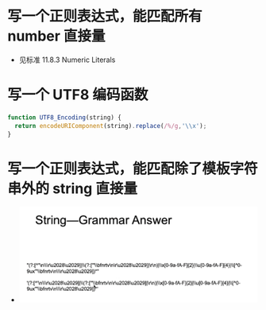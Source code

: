 # 写一个正则表达式，能匹配所有 number 直接量
- 见标准 11.8.3 Numeric Literals

# 写一个 UTF8 编码函数

```js
function UTF8_Encoding(string) {
  return encodeURIComponent(string).replace(/%/g,'\\x');
}
```

# 写一个正则表达式，能匹配除了模板字符串外的 string 直接量

- ![](./string-example.png)